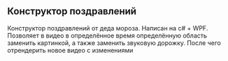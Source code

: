 ## Конструктор поздравлений
Конструктор поздравлений от деда мороза. Написан на с# + WPF. Позволяет в видео в определённое время определённую область заменить картинкой, а также заменить звуковую дорожку. После чего отрендерить новое видео с изменениями
